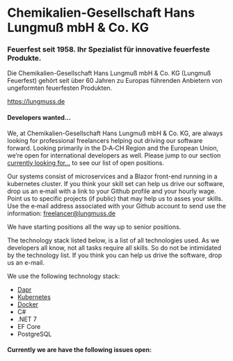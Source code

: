 # Chemikalien-Gesellschaft Hans Lungmuß mbH & Co. KG

### Feuerfest seit 1958. Ihr Spezialist für innovative feuerfeste Produkte.

Die Chemikalien-Gesellschaft Hans Lungmuß mbH & Co. KG (Lungmuß Feuerfest) gehört seit über 60 Jahren zu Europas führenden Anbietern von ungeformten feuerfesten Produkten.

https://lungmuss.de

#### Developers wanted...

We, at Chemikalien-Gesellschaft Hans Lungmuß mbH & Co. KG, are always looking for professional freelancers helping out driving our software forward. Looking primarily in the D‑A‑CH Region and the European Union, we’re open for international developers as well. Please jump to our section [currently looking for...](https://github.com/lungmuss/.github/issues?q=label%3Adeveloper-wanted) to see our list of open positions.

Our systems consist of microservices and a Blazor front-end running in a kubernetes cluster. If you think your skill set can help us drive our software, drop us an e‑mail with a link to your Github profile and your hourly wage. Point us to specific projects (if public) that may help us to asses your skills. Use the e‑mail address associated with your Github account to send use the information: freelancer@lungmuss.de

We have starting positions all the way up to senior positions.

The technology stack listed below, is a list of all technologies used. As we developers all know, not all tasks require all skills. So do not be intimidated by the technology list. If you think you can help us drive the software, drop us an e-mail.

We use the following technology stack:

- [Dapr](https://dapr.io)
- [Kubernetes](https://kubernetes.io)
- [Docker](https://www.docker.com/)
- C#
- .NET 7
- EF Core
- PostgreSQL

#### Currently we are have the following issues open:
